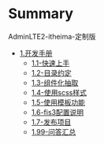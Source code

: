 # Summary

AdminLTE2-itheima-定制版

* [1.开发手册]()
    * [1.1-快速上手](1.开发手册/1.1-快速上手.md)
    * [1.2-目录约定](1.开发手册/1.2-目录约定.md)
    * [1.3-组件化抽取](1.开发手册/1.3-组件化抽取.md)
    * [1.4-使用scss样式](1.开发手册/1.4-使用scss样式.md)
    * [1.5-使用模板功能](1.开发手册/1.5-使用模板功能.md)
    * [1.6-fis3配置说明](1.开发手册/1.6-fis3配置说明.md)
    * [1.7-发布项目](1.开发手册/1.7-发布项目.md)
    * [1.99-问答汇总](1.开发手册/1.99-问答汇总.md)